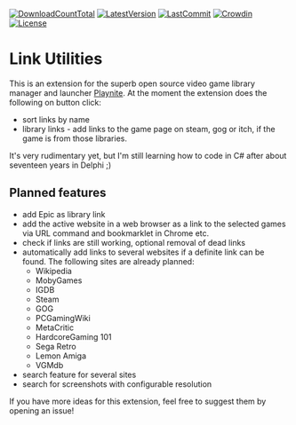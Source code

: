[![DownloadCountTotal](https://img.shields.io/github/downloads/HerrKnarz/Playnite-Extension-LinkUtilities/total?style=flat)](https://github.com/HerrKnarz/Playnite-Extension-LinkUtilities/archive/refs/heads/master.zip)
[![LatestVersion](https://img.shields.io/github/v/release/HerrKnarz/Playnite-Extension-LinkUtilities?include_prereleases&style=flat)](https://github.com/HerrKnarz/Playnite-Extension-LinkUtilities/releases)
[![LastCommit](https://img.shields.io/github/last-commit/HerrKnarz/Playnite-Extension-LinkUtilities?style=flat)](https://github.com/HerrKnarz/Playnite-Extension-LinkUtilities/commits/master)
[![Crowdin](https://badges.crowdin.net/playnite-extension-linkutiliti/localized.svg)](https://crowdin.com/project/playnite-extension-linkutiliti)
[![License](https://img.shields.io/github/license/HerrKnarz/Playnite-Extension-LinkUtilities?style=flat)](https://github.com/HerrKnarz/Playnite-Extension-LinkUtilities/blob/master/LICENSE.txt)

# Link Utilities

This is an extension for the superb open source video game library manager and launcher [Playnite](http://playnite.link/). At the moment the extension does the following on button click:

- sort links by name
- library links - add links to the game page on steam, gog or itch, if the game is from those libraries.

It's very rudimentary yet, but I'm still learning how to code in C# after about seventeen years in Delphi ;)

## Planned features
- add Epic as library link
- add the active website in a web browser as a link to the selected games via URL command and bookmarklet in Chrome etc.
- check if links are still working, optional removal of dead links
- automatically add links to several websites if a definite link can be found. The following sites are already planned:
  - Wikipedia
  - MobyGames
  - IGDB
  - Steam
  - GOG
  - PCGamingWiki
  - MetaCritic
  - HardcoreGaming 101
  - Sega Retro
  - Lemon Amiga
  - VGMdb
- search feature for several sites
- search for screenshots with configurable resolution

If you have more ideas for this extension, feel free to suggest them by opening an issue!
